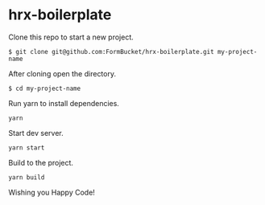 # hrx-boilerplate

Clone this repo to start a new project.

```
$ git clone git@github.com:FormBucket/hrx-boilerplate.git my-project-name
```

After cloning open the directory.

```
$ cd my-project-name
```

Run yarn to install dependencies.

```
yarn
```

Start dev server.

```
yarn start
```

Build to the project.

```
yarn build
```

Wishing you Happy Code!
